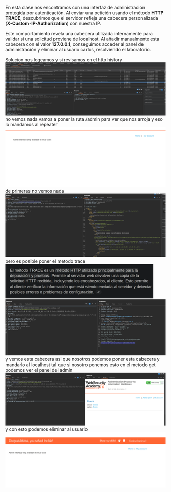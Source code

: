 En esta clase nos encontramos con una interfaz de administración protegida por autenticación. Al enviar una petición usando el método **HTTP TRACE**, descubrimos que el servidor refleja una cabecera personalizada (**X-Custom-IP-Authorization**) con nuestra IP.

Este comportamiento revela una cabecera utilizada internamente para validar si una solicitud proviene de localhost. Al añadir manualmente esta cabecera con el valor **127.0.0.1**, conseguimos acceder al panel de administración y eliminar al usuario carlos, resolviendo el laboratorio.

Solucion
nos logeamos y si revisamos en el http history
![Pasted_image_20250827223213.png](Imagenes/Pasted_image_20250827223213.png)
no vemos nada vamos a poner la ruta /admin para ver que nos arroja y eso lo mandamos al repeater
![Pasted_image_20250827223314.png](Imagenes/Pasted_image_20250827223314.png)
de primeras no vemos nada
![Pasted_image_20250827223511.png](Imagenes/Pasted_image_20250827223511.png)
pero es posible poner el metodo trace
![Pasted_image_20250827223552.png](Imagenes/Pasted_image_20250827223552.png)
![Pasted_image_20250827223712.png](Imagenes/Pasted_image_20250827223712.png)
y vemos esta cabecera asi que nosotros podemos poner esta cabecera y mandarlo al localhost
tal que si nosotro ponemos esto en el metodo get podemos ver el panel del admin
![Pasted_image_20250827223908.png](Imagenes/Pasted_image_20250827223908.png)
y con esto podemos eliminar al usuario
![Pasted_image_20250827223954.png](Imagenes/Pasted_image_20250827223954.png)
